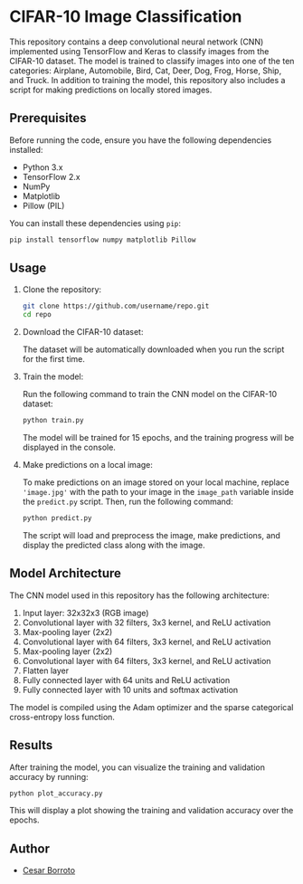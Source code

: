 # CIFAR-10 Image Classification

This repository contains a deep convolutional neural network (CNN) implemented using TensorFlow and Keras to classify images from the CIFAR-10 dataset. The model is trained to classify images into one of the ten categories: Airplane, Automobile, Bird, Cat, Deer, Dog, Frog, Horse, Ship, and Truck. In addition to training the model, this repository also includes a script for making predictions on locally stored images.

## Prerequisites

Before running the code, ensure you have the following dependencies installed:

- Python 3.x
- TensorFlow 2.x
- NumPy
- Matplotlib
- Pillow (PIL)

You can install these dependencies using `pip`:

```bash
pip install tensorflow numpy matplotlib Pillow
```

## Usage

1. Clone the repository:

   ```bash
   git clone https://github.com/username/repo.git
   cd repo
   ```

2. Download the CIFAR-10 dataset:
   
   The dataset will be automatically downloaded when you run the script for the first time.

3. Train the model:

   Run the following command to train the CNN model on the CIFAR-10 dataset:

   ```bash
   python train.py
   ```

   The model will be trained for 15 epochs, and the training progress will be displayed in the console.

4. Make predictions on a local image:

   To make predictions on an image stored on your local machine, replace `'image.jpg'` with the path to your image in the `image_path` variable inside the `predict.py` script. Then, run the following command:

   ```bash
   python predict.py
   ```

   The script will load and preprocess the image, make predictions, and display the predicted class along with the image.

## Model Architecture

The CNN model used in this repository has the following architecture:

1. Input layer: 32x32x3 (RGB image)
2. Convolutional layer with 32 filters, 3x3 kernel, and ReLU activation
3. Max-pooling layer (2x2)
4. Convolutional layer with 64 filters, 3x3 kernel, and ReLU activation
5. Max-pooling layer (2x2)
6. Convolutional layer with 64 filters, 3x3 kernel, and ReLU activation
7. Flatten layer
8. Fully connected layer with 64 units and ReLU activation
9. Fully connected layer with 10 units and softmax activation

The model is compiled using the Adam optimizer and the sparse categorical cross-entropy loss function.

## Results

After training the model, you can visualize the training and validation accuracy by running:

```bash
python plot_accuracy.py
```

This will display a plot showing the training and validation accuracy over the epochs.

## Author

- [Cesar Borroto](https://github.com/cesarborroto)

